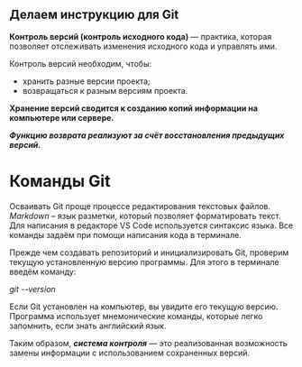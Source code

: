## Делаем инструкцию для Git

**Контроль версий (контроль исходного кода)** — практика, которая позволяет отслеживать
изменения исходного кода и управлять ими.

Контроль версий необходим, чтобы:
* хранить разные версии проекта;
* возвращаться к разным версиям проекта.

**Хранение версий сводится к созданию копий информации на компьютере или сервере.**

***Функцию возврата реализуют за счёт восстановления предыдущих версий.***

# **Команды Git**

Осваивать Git проще процессе редактирования текстовых файлов. *Markdown* – язык разметки,
который позволяет форматировать текст. Для написания в редакторе VS Code используется
синтаксис языка.
Все команды задаём при помощи написания кода в терминале.

Прежде чем создавать репозиторий и инициализировать Git, проверим текущую установленную версию программы. 
Для этого в терминале введём команду:

*git --version*

Если Git установлен на компьютер, вы увидите его текущую версию.
Программа использует мнемонические команды, которые легко запомнить, если знать английский язык.

Таким образом, ***система контроля*** — это реализованная возможность замены информации
с использованием сохраненных версий.

